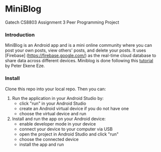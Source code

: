 # MiniBlog
Gatech CS8803 Assignment 3 Peer Programming Project
### Introduction
MiniBlog is an Android app and is a mini online community where you can post your own posts, view others' posts, and delete your posts.
It uses [Firebase] (https://firebase.google.com/) as the real-time cloud database to share data across different devices.
Miniblog is done following this [tutorial](https://medium.com/@peterekeneeze/build-a-simple-blog-app-with-firebase-in-android-studio-b6482275408) by Peter Ekene Eze.
### Install
Clone this repo into your local repo.
Then you can:
1. Run the application in your Android Studio by:
	- click "run" in your Android Studio
	- create an Android virtual device if you do not have one
	- choose the virtual device and run
2. Install and run the app on your Android device:
	- enable developer mode in your device
	- connect your device to your computer via USB
	- open the project in Android Studio and click "run"
	- choose the connected device
	- install the app and run
